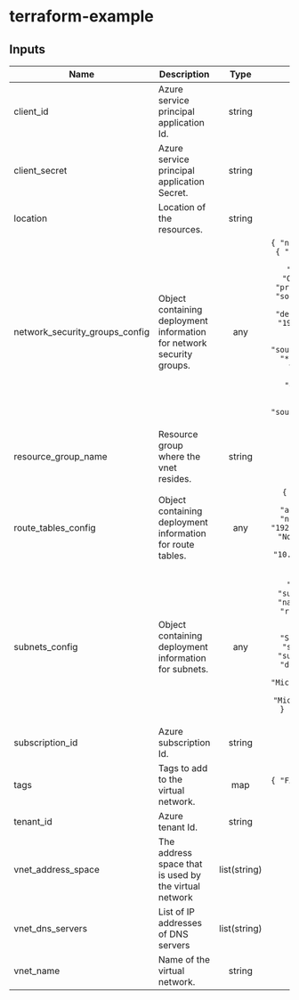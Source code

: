 # terraform-example

<!-- BEGINNING OF PRE-COMMIT-TERRAFORM DOCS HOOK -->
## Inputs

| Name | Description | Type | Default | Required |
|------|-------------|:----:|:-----:|:-----:|
| client\_id | Azure service principal application Id. | string | n/a | yes |
| client\_secret | Azure service principal application Secret. | string | n/a | yes |
| location | Location of the resources. | string | `"canadacentral"` | no |
| network\_security\_groups\_config | Object containing deployment information for network security groups. | any | `{ "nsg1": [ { "name": "nsg-1", "security_rules": [ { "access": "Allow", "description": "My Test 1", "destination_address_prefix": "*", "destination_port_range": "*", "direction": "Outbound", "name": "test1", "priority": 101, "protocol": "Tcp", "source_address_prefix": "*", "source_port_range": "*" }, { "access": "Allow", "description": "My Test 2", "destination_address_prefixes": [ "192.168.1.5", "192.168.1.6" ], "destination_port_range": "*", "direction": "Outbound", "name": "test2", "priority": 102, "protocol": "Tcp", "source_address_prefix": "*", "source_port_range": "*" }, { "access": "Allow", "description": "My Test 3", "destination_address_prefixes": [ "192.168.1.5", "192.168.1.6" ], "destination_port_ranges": [ "22", "3389" ], "direction": "Outbound", "name": "test3", "priority": 103, "protocol": "Tcp", "source_address_prefix": "*", "source_port_range": "*" } ] } ] }` | no |
| resource\_group\_name | Resource group where the vnet resides. | string | `"fxcozca1dgenrg004"` | no |
| route\_tables\_config | Object containing deployment information for route tables. | any | `{ "rt1": [ { "disable_bgp_route_propagation": false, "name": "rt1", "routes": [ { "address_prefix": "8.8.8.8/32", "name": "tmp", "next_hop_type": "None" }, { "address_prefix": "192.168.1.0/24", "name": "tmp2", "next_hop_type": "None" }, { "address_prefix": "192.168.2.0/24", "name": "tmp3", "next_hop_in_ip_address": "10.0.1.4", "next_hop_type": "VirtualAppliance" } ] } ] }` | no |
| subnets\_config | Object containing deployment information for subnets. | any | `{ "gatewaysubnet": [ { "address_prefix": "10.0.0.0/24", "name": "GatewaySubnet" } ], "subnet1": [ { "address_prefix": "10.0.1.0/24", "name": "Subnet1", "nsg_key": "nsg1", "rt_key": "rt1", "service_endpoints": [ "Microsoft.Sql", "Microsoft.Storage" ] } ], "subnet2": [ { "address_prefix": "10.0.2.0/24", "name": "Subnet2", "nsg_key": "nsg1", "rt_key": "rt1", "service_endpoints": [ "Microsoft.Sql" ] } ], "subnet3": [ { "address_prefix": "10.0.3.0/24", "delegation": [ { "name": "acctestdelegation", "service_delegation": [ { "actions": [ "Microsoft.Network/virtualNetworks/subnets/action" ], "name": "Microsoft.ContainerInstance/containerGroups" } ] } ], "name": "Subnet3", "service_endpoints": [ "Microsoft.Sql" ] } ] }` | no |
| subscription\_id | Azure subscription Id. | string | n/a | yes |
| tags | Tags to add to the virtual network. | map | `{ "FXDepartment": "Cloud", "FXOwner": "Test user", "FXProjet": "FXCO" }` | no |
| tenant\_id | Azure tenant Id. | string | n/a | yes |
| vnet\_address\_space | The address space that is used by the virtual network | list(string) | `[ "10.0.0.0/16" ]` | no |
| vnet\_dns\_servers | List of IP addresses of DNS servers | list(string) | `[ "8.8.8.8", "8.8.4.4" ]` | no |
| vnet\_name | Name of the virtual network. | string | `"fxcozca1dgenvn001"` | no |

<!-- END OF PRE-COMMIT-TERRAFORM DOCS HOOK -->
